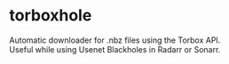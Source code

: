 # torboxhole

Automatic downloader for .nbz files using the Torbox API.<br>
Useful while using Usenet Blackholes in Radarr or Sonarr.